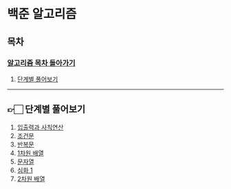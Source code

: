 # 백준 알고리즘

## 목차
### [알고리즘 목차 돌아가기](../README.md)
1. [단계별 풀어보기](#-단계별-풀어보기)
---
## 👉🏻 단계별 풀어보기

1. [입출력과 사칙연산]()
2. [조건문]()
3. [반복문]()
4. [1차원 배열]()
5. [문자열]()
6. [심화 1](./Stage6/README.md)
7. [2차원 배열](./Stage7/README.md)
